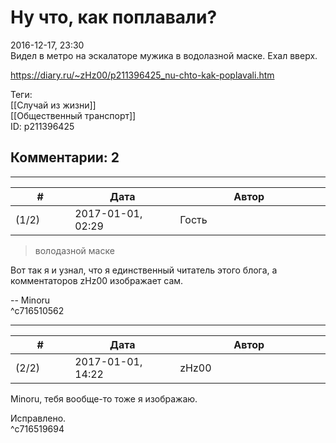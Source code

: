 Ну что, как поплавали?
======================

  
2016-12-17, 23:30  
 Видел в метро на эскалаторе мужика в водолазной маске. Ехал вверх.   
  
<https://diary.ru/~zHz00/p211396425_nu-chto-kak-poplavali.htm>  
  
Теги:  
[[Случай из жизни]]  
[[Общественный транспорт]]  
ID: p211396425  


Комментарии: 2
--------------

  


---



|         #         |              Дата              |                     Автор                     |           ID           |
| --- | --- | --- | --- |
| (1/2) | 2017-01-01, 02:29 | Гость | c716510562 |

  
 > володазной маске   
   
 Вот так я и узнал, что я единственный читатель этого блога, а комментаторов zHz00 изображает сам.   
   
 -- Minoru   
 ^c716510562

---



|         #         |              Дата              |                     Автор                     |           ID           |
| --- | --- | --- | --- |
| (2/2) | 2017-01-01, 14:22 | zHz00 | c716519694 |

  
 Minoru, тебя вообще-то тоже я изображаю.   
   
 Исправлено.   
 ^c716519694